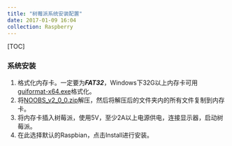 ```yaml
---
title: "树莓派系统安装配置"
date: 2017-01-09 16:04
collection: Raspberry
---
```

[TOC]

### 系统安装
1. 格式化内存卡。一定要为***FAT32***，Windows下32G以上内存卡可用[guiformat-x64.exe](http://pan.baidu.com/s/1kUEPxaf)格式化。
2. 将[NOOBS_v2_0_0.zip](http://pan.baidu.com/s/1qYwE7yW)解压，然后将解压后的文件夹内的所有文件复制到内存卡。
3. 将内存卡插入树莓派，使用5V，至少2A以上电源供电，连接显示器，启动树莓派。
4. 在此选择默认的Raspbian，点击Install进行安装。